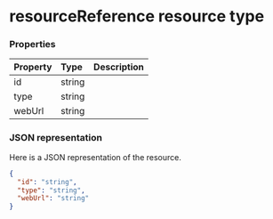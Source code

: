 # resourceReference resource type




### Properties
| Property	   | Type	|Description|
|:---------------|:--------|:----------|
|id|string||
|type|string||
|webUrl|string||

### JSON representation

Here is a JSON representation of the resource.

<!-- {
  "blockType": "resource",
  "optionalProperties": [

  ],
  "@odata.type": "microsoft.graph.resourceReference"
}-->

```json
{
  "id": "string",
  "type": "string",
  "webUrl": "string"
}

```

<!-- uuid: 8fcb5dbc-d5aa-4681-8e31-b001d5168d79
2015-10-25 14:57:30 UTC -->
<!-- {
  "type": "#page.annotation",
  "description": "resourceReference resource",
  "keywords": "",
  "section": "documentation",
  "tocPath": ""
}-->